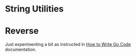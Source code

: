 # String Utilities <!-- omit in toc -->

# Reverse

Just experimenting a bit as instructed in [How to Write Go Code](https://golang.org/doc/code.html) documentation.

